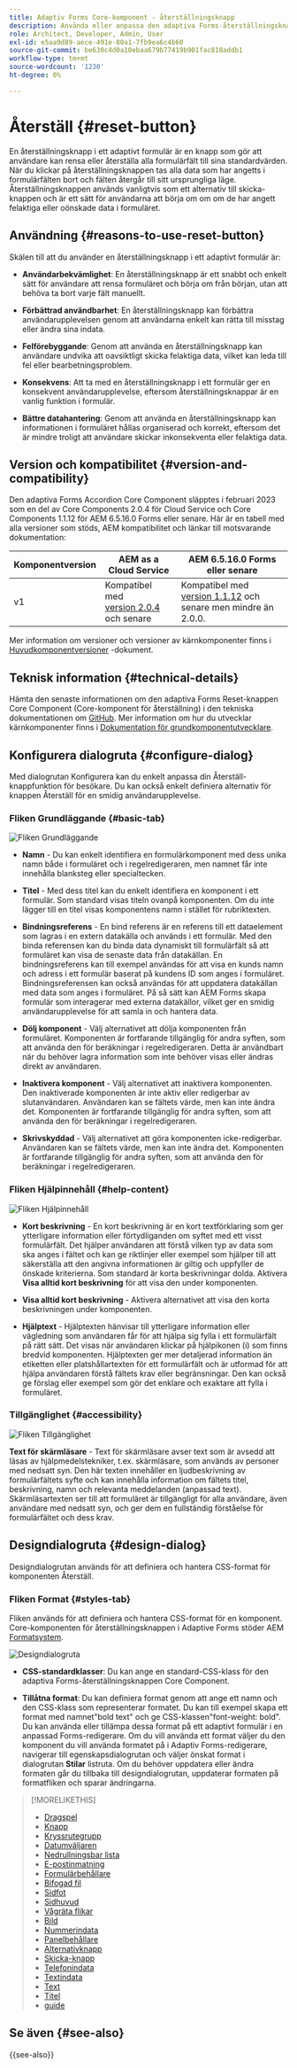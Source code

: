 ```yaml
---
title: Adaptiv Forms Core-komponent - återställningsknapp
description: Använda eller anpassa den adaptiva Forms-återställningsknappen Core Component.
role: Architect, Developer, Admin, User
exl-id: e5aa9d89-aece-491e-80a1-7fb9ea6c4b60
source-git-commit: be630c4d0a10ebaa679b77419b901fac818addb1
workflow-type: tm+mt
source-wordcount: '1230'
ht-degree: 0%

---
```


# Återställ {#reset-button}

En återställningsknapp i ett adaptivt formulär är en knapp som gör att användare kan rensa eller återställa alla formulärfält till sina standardvärden. När du klickar på återställningsknappen tas alla data som har angetts i formulärfälten bort och fälten återgår till sitt ursprungliga läge. Återställningsknappen används vanligtvis som ett alternativ till skicka-knappen och är ett sätt för användarna att börja om om om de har angett felaktiga eller oönskade data i formuläret.


## Användning {#reasons-to-use-reset-button}

Skälen till att du använder en återställningsknapp i ett adaptivt formulär är:

* **Användarbekvämlighet**: En återställningsknapp är ett snabbt och enkelt sätt för användare att rensa formuläret och börja om från början, utan att behöva ta bort varje fält manuellt.

* **Förbättrad användbarhet**: En återställningsknapp kan förbättra användarupplevelsen genom att användarna enkelt kan rätta till misstag eller ändra sina indata.

* **Felförebyggande**: Genom att använda en återställningsknapp kan användare undvika att oavsiktligt skicka felaktiga data, vilket kan leda till fel eller bearbetningsproblem.

* **Konsekvens**: Att ta med en återställningsknapp i ett formulär ger en konsekvent användarupplevelse, eftersom återställningsknappar är en vanlig funktion i formulär.

* **Bättre datahantering**: Genom att använda en återställningsknapp kan informationen i formuläret hållas organiserad och korrekt, eftersom det är mindre troligt att användare skickar inkonsekventa eller felaktiga data.

## Version och kompatibilitet {#version-and-compatibility}

Den adaptiva Forms Accordion Core Component släpptes i februari 2023 som en del av Core Components 2.0.4 för Cloud Service och Core Components 1.1.12 för AEM 6.5.16.0 Forms eller senare. Här är en tabell med alla versioner som stöds, AEM kompatibilitet och länkar till motsvarande dokumentation:

| Komponentversion | AEM as a Cloud Service | AEM 6.5.16.0 Forms eller senare |
|---|---|---|
| v1 | Kompatibel med<br>[version 2.0.4](/help/adaptive-forms/version.md) och senare | Kompatibel med<br>[version 1.1.12](/help/adaptive-forms/version.md) och senare men mindre än 2.0.0. |

Mer information om versioner och versioner av kärnkomponenter finns i [Huvudkomponentversioner](/help/adaptive-forms/version.md) -dokument.

<!-- ## Sample Component Output {#sample-component-output}

To experience the Accordion Component as well as see examples of its configuration options as well as HTML and JSON output, visit the [Component Library](https://adobe.com/go/aem_cmp_library_accordion). -->

## Teknisk information {#technical-details}

Hämta den senaste informationen om den adaptiva Forms Reset-knappen Core Component (Core-komponent för återställning) i den tekniska dokumentationen om [GitHub](https://github.com/adobe/aem-core-forms-components/tree/master/ui.af.apps/src/main/content/jcr_root/apps/core/fd/components/form/button/v1/button). Mer information om hur du utvecklar kärnkomponenter finns i [Dokumentation för grundkomponentutvecklare](/help/developing/overview.md).

## Konfigurera dialogruta {#configure-dialog}

Med dialogrutan Konfigurera kan du enkelt anpassa din Återställ-knappfunktion för besökare. Du kan också enkelt definiera alternativ för knappen Återställ för en smidig användarupplevelse.

### Fliken Grundläggande {#basic-tab}

![Fliken Grundläggande](/help/adaptive-forms/assets/button_basictab.png)

* **Namn** - Du kan enkelt identifiera en formulärkomponent med dess unika namn både i formuläret och i regelredigeraren, men namnet får inte innehålla blanksteg eller specialtecken.

* **Titel** - Med dess titel kan du enkelt identifiera en komponent i ett formulär. Som standard visas titeln ovanpå komponenten. Om du inte lägger till en titel visas komponentens namn i stället för rubriktexten.

* **Bindningsreferens** - En bind referens är en referens till ett dataelement som lagras i en extern datakälla och används i ett formulär. Med den binda referensen kan du binda data dynamiskt till formulärfält så att formuläret kan visa de senaste data från datakällan. En bindningsreferens kan till exempel användas för att visa en kunds namn och adress i ett formulär baserat på kundens ID som anges i formuläret. Bindningsreferensen kan också användas för att uppdatera datakällan med data som anges i formuläret. På så sätt kan AEM Forms skapa formulär som interagerar med externa datakällor, vilket ger en smidig användarupplevelse för att samla in och hantera data.

* **Dölj komponent** - Välj alternativet att dölja komponenten från formuläret. Komponenten är fortfarande tillgänglig för andra syften, som att använda den för beräkningar i regelredigeraren. Detta är användbart när du behöver lagra information som inte behöver visas eller ändras direkt av användaren.
* **Inaktivera komponent** - Välj alternativet att inaktivera komponenten. Den inaktiverade komponenten är inte aktiv eller redigerbar av slutanvändaren. Användaren kan se fältets värde, men kan inte ändra det. Komponenten är fortfarande tillgänglig för andra syften, som att använda den för beräkningar i regelredigeraren.
* **Skrivskyddad** - Välj alternativet att göra komponenten icke-redigerbar. Användaren kan se fältets värde, men kan inte ändra det. Komponenten är fortfarande tillgänglig för andra syften, som att använda den för beräkningar i regelredigeraren.

### Fliken Hjälpinnehåll {#help-content}

![Fliken Hjälpinnehåll](/help/adaptive-forms/assets/button_helptab.png)

* **Kort beskrivning** - En kort beskrivning är en kort textförklaring som ger ytterligare information eller förtydliganden om syftet med ett visst formulärfält. Det hjälper användaren att förstå vilken typ av data som ska anges i fältet och kan ge riktlinjer eller exempel som hjälper till att säkerställa att den angivna informationen är giltig och uppfyller de önskade kriterierna. Som standard är korta beskrivningar dolda. Aktivera **Visa alltid kort beskrivning** för att visa den under komponenten.

* **Visa alltid kort beskrivning** - Aktivera alternativet att visa den korta beskrivningen under komponenten.

* **Hjälptext** - Hjälptexten hänvisar till ytterligare information eller vägledning som användaren får för att hjälpa sig fylla i ett formulärfält på rätt sätt. Det visas när användaren klickar på hjälpikonen (i) som finns bredvid komponenten. Hjälptexten ger mer detaljerad information än etiketten eller platshållartexten för ett formulärfält och är utformad för att hjälpa användaren förstå fältets krav eller begränsningar. Den kan också ge förslag eller exempel som gör det enklare och exaktare att fylla i formuläret.

### Tillgänglighet {#accessibility}

![Fliken Tillgänglighet](/help/adaptive-forms/assets/button_accessibilitytab.png)


**Text för skärmläsare** - Text för skärmläsare avser text som är avsedd att läsas av hjälpmedelstekniker, t.ex. skärmläsare, som används av personer med nedsatt syn. Den här texten innehåller en ljudbeskrivning av formulärfältets syfte och kan innehålla information om fältets titel, beskrivning, namn och relevanta meddelanden (anpassad text). Skärmläsartexten ser till att formuläret är tillgängligt för alla användare, även användare med nedsatt syn, och ger dem en fullständig förståelse för formulärfältet och dess krav.

## Designdialogruta {#design-dialog}

Designdialogrutan används för att definiera och hantera CSS-format för komponenten Återställ.


### Fliken Format {#styles-tab}

Fliken används för att definiera och hantera CSS-format för en komponent. Core-komponenten för återställningsknappen i Adaptive Forms stöder AEM [Formatsystem](/help/get-started/authoring.md#component-styling).

![Designdialogruta](/help/adaptive-forms/assets/reset_designdialog.png)

* **CSS-standardklasser**: Du kan ange en standard-CSS-klass för den adaptiva Forms-återställningsknappen Core Component.

* **Tillåtna format**: Du kan definiera format genom att ange ett namn och den CSS-klass som representerar formatet. Du kan till exempel skapa ett format med namnet&quot;bold text&quot; och ge CSS-klassen&quot;font-weight: bold&quot;. Du kan använda eller tillämpa dessa format på ett adaptivt formulär i en anpassad Forms-redigerare. Om du vill använda ett format väljer du den komponent du vill använda formatet på i Adaptiv Forms-redigerare, navigerar till egenskapsdialogrutan och väljer önskat format i dialogrutan **Stilar** listruta. Om du behöver uppdatera eller ändra formaten går du tillbaka till designdialogrutan, uppdaterar formaten på formatfliken och sparar ändringarna.

<!--

## Related article {#related-article}

* [Create a standalone Adaptive Form](https://experienceleague.adobe.com/docs/experience-manager-cloud-service/content/forms/adaptive-forms-authoring/authoring-adaptive-forms-core-components/create-an-adaptive-form-on-forms-cs/creating-adaptive-form-core-components.html)

-->


>[!MORELIKETHIS]
>
>* [Dragspel](/help/adaptive-forms/components/accordion.md)
>* [Knapp](/help/adaptive-forms/components/button.md)
>* [Kryssrutegrupp](/help/adaptive-forms/components/checkbox-group.md)
>* [Datumväljaren](/help/adaptive-forms/components/date-picker.md)
>* [Nedrullningsbar lista](/help/adaptive-forms/components/drop-down.md)
>* [E-postinmatning](/help/adaptive-forms/components/email-input.md)
>* [Formulärbehållare](/help/adaptive-forms/components/form-container.md)
>* [Bifogad fil](/help/adaptive-forms/components/file-attachment.md)
>* [Sidfot](/help/adaptive-forms/components/footer.md)
>* [Sidhuvud](/help/adaptive-forms/components/header.md)
>* [Vågräta flikar](/help/adaptive-forms/components/horizontal-tabs.md)
>* [Bild](/help/adaptive-forms/components/image.md)
>* [Nummerindata](/help/adaptive-forms/components/number-input.md)
>* [Panelbehållare](/help/adaptive-forms/components/panel-container.md)
>* [Alternativknapp](/help/adaptive-forms/components/radio-button.md)
>* [Skicka-knapp](/help/adaptive-forms/components/submit-button.md)
>* [Telefonindata](/help/adaptive-forms/components/telephone-input.md)
>* [Textindata](/help/adaptive-forms/components/text-input.md)
>* [Text](/help/adaptive-forms/components/text.md)
>* [Titel](/help/adaptive-forms/components/title.md)
>* [guide](/help/adaptive-forms/components/wizard.md)


## Se även {#see-also}

{{see-also}}